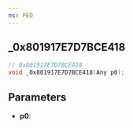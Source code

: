 ```yaml
---
ns: PED
---
```

## _0x801917E7D7BCE418

```c
// 0x801917E7D7BCE418
void _0x801917E7D7BCE418(Any p0);
```

## Parameters
* **p0**:
